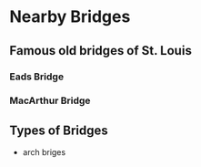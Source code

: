 # Nearby Bridges

## Famous old bridges of St. Louis

### Eads Bridge

### MacArthur Bridge

## Types of Bridges

- arch briges

## 
